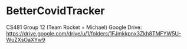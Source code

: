 # BetterCovidTracker
CS481 Group 12 (Team Rocket + Michael) 
Google Drive: https://drive.google.com/drive/u/1/folders/1FJmkkpnx3Zkh8TMFYW5U-WuZXsOaXYw9
